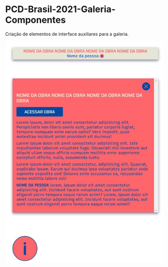 # PCD-Brasil-2021-Galeria-Componentes
 Criação de elementos de interface auxiliares para a galeria.

![Prévia dos componentes](https://raw.githubusercontent.com/Processing-Brasil/PCD-Brasil-2021-Galeria-Componentes/main/previa.jpg)